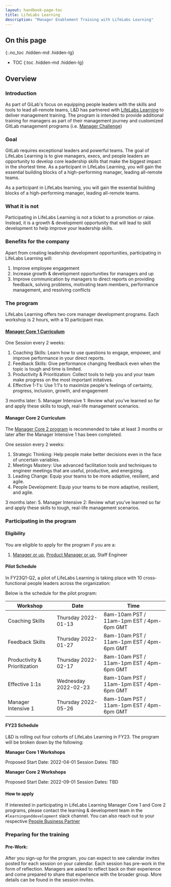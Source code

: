 ```yaml
---
layout: handbook-page-toc
title: LifeLabs Learning
description: "Manager Enablement Training with LifeLabs Learning"
---
```


## On this page
{:.no_toc .hidden-md .hidden-lg}

- TOC
{:toc .hidden-md .hidden-lg}

## Overview

### Introduction

As part of GiLab's focus on equipping people leaders with the skills and tools to lead all-remote teams, L&D has partnered with [LifeLabs Learning](https://lifelabslearning.com/) to deliver management training. The program is intended to provide additional training for managers as part of their management journey and customized GitLab management programs (i.e. [Manager Challenge](https://about.gitlab.com/handbook/people-group/learning-and-development/manager-challenge/)) 

### Goal

GitLab requires exceptional leaders and powerful teams. The goal of LifeLabs Learning is to give managers, execs, and people leaders an opportunity to develop core leadership skills that make the biggest impact in the shortest time. As a participant in LifeLabs Learning, you will gain the essential building blocks of a high-performing manager, leading all-remote teams.

As a participant in LifeLabs learning, you will gain the essential building blocks of a high-performing manager, leading all-remote teams. 

### What it is not

Participating in LifeLabs Learning is not a ticket to a promotion or raise. Instead, it is a growth & development opportunity that will lead to skill development to help improve your leadership skills. 

### Benefits for the company

Apart from creating leadership development opportunities, participating in LifeLabs Learning will: 

1. Improve employee engagement
2. Increase growth & development opportunities for managers and up
3. Improve communication by managers to direct reports on providing feedback, solving problems, motivating team members, performance management, and resolving conflicts

### The program

LifeLabs Learning offers two core manager development programs. Each workshop is 2 hours, with a 10 participant max. 

#### [Manager Core 1 Curriculum](https://drive.google.com/file/d/1MJmxjrMSSCq3lWOOks-vMnzdzPucI0jp/view)

One Session every 2 weeks: 
1. Coaching Skills: Learn how to use questions to engage, empower, and improve performance in your direct reports.
2. Feedback Skills: Give performance changing feedback even when the topic is tough and time is limited.
3. Productivity & Prioritization: Collect tools to help you and your team make progress on the most important initatives.
4. Effective 1-1's: Use 1:1's to maximize people's feelings of certainty, progress, inclusion, growth, and engagement

3 months later: 
5. Manager Intensive 1: Review what you’ve learned so far and apply these skills to tough, real-life management scenarios. 

#### Manager Core 2 Curriculum

The [Manager Core 2 program](https://drive.google.com/file/d/1f0HhqBfGn1lnaYSMHcYYqauwyOkNHS0R/view) is recommended to take at least 3 months or later after the Manager Intensive 1 has been completed. 

One session every 2 weeks: 
1. Strategic Thinking: Help people make better decisions even in the face of uncertain variables.
2. Meetings Mastery: Use advanced facilitation tools and techniques to engineer meetings that are useful, productive, and energizing.
3. Leading Change: Equip your teams to be more adaptive, resilient, and agile.
4. People Development: Equip your teams to be more adaptive, resilient, and agile. 

3 months later: 
5. Manager Intensive 2: Review what you’ve learned so far and apply these skills to tough, real-life management scenarios.

### Participating in the program

#### Eligibility 

You are eligible to apply for the program if you are a: 
 
1. [Manager or up](https://about.gitlab.com/company/team/structure/#layers), [Product Manager or up](https://about.gitlab.com/job-families/product/product-manager/), Staff Engineer


#### Pilot Schedule

In FY23Q1-Q2, a pilot of LifeLabs Learning is taking place with 10 cross-functional people leaders across the organization: 

Below is the schedule for the pilot program: 

| Workshop | Date | Time | 
| ------ | ------ | ------ |
| Coaching Skills | Thursday 2022-01-13 | 8am-10am PST / 11am-1pm EST / 4pm-6pm GMT |
| Feedback Skills | Thursday 2022-01-27 | 8am-10am PST / 11am-1pm EST / 4pm-6pm GMT |
| Productivity & Prioritization | Thursday 2022-02-17 | 8am-10am PST / 11am-1pm EST / 4pm-6pm GMT |
| Effective 1:1s | Wednesday 2022-02-23 | 8am-10am PST / 11am-1pm EST / 4pm-6pm GMT |
| Manager Intensive 1 | Thursday 2022-05-26 | 8am-10am PST / 11am-1pm EST / 4pm-6pm GMT |

#### FY23 Schedule 

L&D is rolling out four cohorts of LifeLabs Learning in FY23. The program will be broken down by the following: 

**Manager Core 1 Workshops**

Proposed Start Date: 2022-04-01
Session Dates: TBD

**Manager Core 2 Workshops**

Proposed Start Date: 2022-09-01
Session Dates: TBD

#### How to apply

If interested in participating in LifeLabs Learning Manager Core 1 and Core 2 programs, please contact the learning & development team in the `#learninganddevelopment` slack channel. You can also reach out to your respective [People Business Partner](/handbook/people-group/#people-business-partner-alignment-to-division)

### Preparing for the training

#### Pre-Work:
 
After you sign-up for the program, you can expect to see calendar invites posted for each session on your calendar. Each session has pre-work in the form of reflection. Managers are asked to reflect back on their experience and come prepared to share that experience with the broader group. More details can be found in the session invites. 

